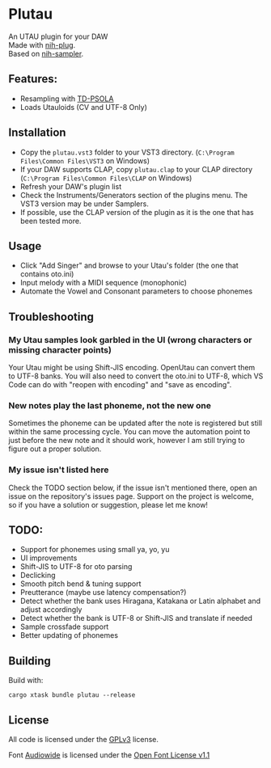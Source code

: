 # Plutau

An UTAU plugin for your DAW  
Made with [nih-plug](https://github.com/robbert-vdh/nih-plug.git).  
Based on [nih-sampler](https://github.com/matidfk/nih-sampler).

## Features:
- Resampling with [TD-PSOLA](https://codeberg.org/PieterPenninckx/tdpsola)
- Loads Utauloids (CV and UTF-8 Only)

## Installation
- Copy the `plutau.vst3` folder to your VST3 directory. (`C:\Program Files\Common Files\VST3` on Windows)
- If your DAW supports CLAP, copy `plutau.clap` to your CLAP directory (`C:\Program Files\Common Files\CLAP` on Windows)
- Refresh your DAW's plugin list
- Check the Instruments/Generators section of the plugins menu. The VST3 version may be under Samplers.
- If possible, use the CLAP version of the plugin as it is the one that has been tested more.

## Usage

- Click "Add Singer" and browse to your Utau's folder (the one that contains oto.ini)
- Input melody with a MIDI sequence (monophonic)
- Automate the Vowel and Consonant parameters to choose phonemes

## Troubleshooting

### My Utau samples look garbled in the UI (wrong characters or missing character points)
Your Utau might be using Shift-JIS encoding. OpenUtau can convert them to UTF-8 banks.
You will also need to convert the oto.ini to UTF-8, which VS Code can do with "reopen with encoding" and "save as encoding".

### New notes play the last phoneme, not the new one
Sometimes the phoneme can be updated after the note is registered but still within the same processing cycle.
You can move the automation point to just before the new note and it should work, however I am still trying to figure out a proper solution.

### My issue isn't listed here
Check the TODO section below, if the issue isn't mentioned there, open an issue on the repository's issues page.
Support on the project is welcome, so if you have a solution or suggestion, please let me know!

## TODO:
- Support for phonemes using small ya, yo, yu
- UI improvements
- Shift-JIS to UTF-8 for oto parsing
- Declicking
- Smooth pitch bend & tuning support
- Preutterance (maybe use latency compensation?)
- Detect whether the bank uses Hiragana, Katakana or Latin alphabet and adjust accordingly
- Detect whether the bank is UTF-8 or Shift-JIS and translate if needed
- Sample crossfade support
- Better updating of phonemes

## Building

Build with:

```cargo xtask bundle plutau --release```

## License
All code is licensed under the [GPLv3](https://www.gnu.org/licenses/gpl-3.0.txt) license.

Font [Audiowide](https://fonts.google.com/specimen/Audiowide) is licensed under the [Open Font License v1.1](https://openfontlicense.org/open-font-license-official-text/)

